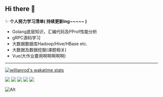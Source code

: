 ## Hi there 👋

✨ **个人努力学习清单( 持续更新ing~~~~~ )**
* Golang底层知识，汇编代码及PProf性能分析
* gRPC源码学习
* 大数据数据库Hadoop/Hive/HBase etc.
* 大数据及数据挖掘(课题相关)
* Vue(大作业要用啊啊啊啊啊)

---------------

[![willianrod's wakatime stats](https://github-readme-stats.vercel.app/api/wakatime?theme=github&username=OxCaffee)](https://github.com/anuraghazra/github-readme-stats)

<!-- <img src="https://github-readme-stats.vercel.app/api?username=OxCaffee&show_icons=true&theme=github&hide_title=false"/> -->

<!-- [![Top Langs](https://github-readme-stats.vercel.app/api/top-langs/?username=OxCaffee&theme=github&card_width=495)](https://github.com/anuraghazra/github-readme-stats) -->

<!-- <img align="right" width="150px" src="https://raw.githubusercontent.com/tal-tech/zero-doc/main/doc/images/go-zero.png"> -->

![](https://github-profile-summary-cards.vercel.app/api/cards/profile-details?username=OxCaffee&theme=github)
![](https://github-profile-summary-cards.vercel.app/api/cards/repos-per-language?username=OxCaffee&theme=github)
![](https://github-profile-summary-cards.vercel.app/api/cards/most-commit-language?username=OxCaffee&theme=github)
![](https://github-profile-summary-cards.vercel.app/api/cards/stats?username=OxCaffee&theme=github)
![](https://github-profile-summary-cards.vercel.app/api/cards/productive-time?username=OxCaffee&theme=github)

![Alt](https://repobeats.axiom.co/api/embed/4288cf74c31aacb50b7e2462b4ff39de4e2154f5.svg "Repobeats analytics image")



